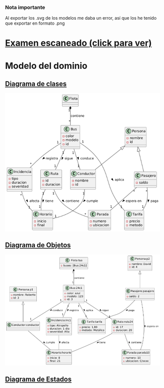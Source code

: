 ### Nota importante
Al exportar los .svg de los modelos me daba un error, así que los he tenido que exportar en formato .png

# [Examen escaneado (click para ver)](images/README.md)

# Modelo del dominio

## [Diagrama de clases](modelosUML/DdCV2.puml)

![DdCV2](images/DdCV2.png)

## [Diagrama de Objetos](modelosUML/DdOV2.puml)

![DdOV2](images/DdOV2.png)

## [Diagrama de Estados](modelosUML/DdEV2.puml)